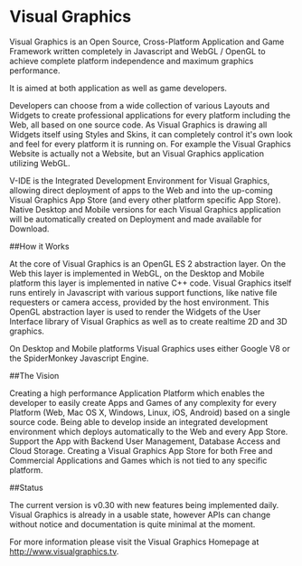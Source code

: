 Visual Graphics
===============
 
Visual Graphics is an Open Source, Cross-Platform Application and Game Framework written completely in Javascript and WebGL / OpenGL to achieve complete platform independence and maximum graphics performance. 

It is aimed at both application as well as game developers.

Developers can choose from a wide collection of various Layouts and Widgets to create professional applications for every platform including the Web, all based on one source code. As Visual Graphics is drawing all Widgets itself using Styles and Skins, it can completely control it's own look and feel for every platform it is running on. For example the Visual Graphics Website is actually not a Website, but an Visual Graphics application utilizing WebGL. 

V-IDE is the Integrated Development Environment for Visual Graphics, allowing direct deployment of apps to the Web and into the up-coming Visual Graphics App Store (and every other platform specific App Store). Native Desktop and Mobile versions for each Visual Graphics application will be automatically created on Deployment and made available for Download. 

##How it Works

At the core of  Visual Graphics is an OpenGL ES 2 abstraction layer. On the Web this layer is implemented in WebGL, on the Desktop and Mobile platform this layer is implemented in native C++ code.  Visual Graphics itself runs entirely in Javascript with various support functions, like native file requesters or camera access, provided by the host environment. This OpenGL abstraction layer is used to render the Widgets of the User Interface library of  Visual Graphics as well as to create realtime 2D and 3D graphics. 

On Desktop and Mobile platforms Visual Graphics uses either Google V8 or the SpiderMonkey Javascript Engine. 

##The Vision

Creating a high performance Application Platform which enables the developer to easily create Apps and Games of any complexity for every Platform (Web, Mac OS X, Windows, Linux, iOS, Android) based on a single source code. Being able to develop inside an integrated development environment which deploys automatically to the Web and every App Store. 
Support the App with Backend User Management, Database Access and Cloud Storage. Creating a Visual Graphics App Store for both Free and Commercial Applications and Games which is not tied to any specific platform.

##Status

The current version is v0.30 with new features being implemented daily.  Visual Graphics is already in a usable state, however APIs can change without notice and documentation is quite minimal at the moment. 

For more information please visit the Visual Graphics Homepage at http://www.visualgraphics.tv.
